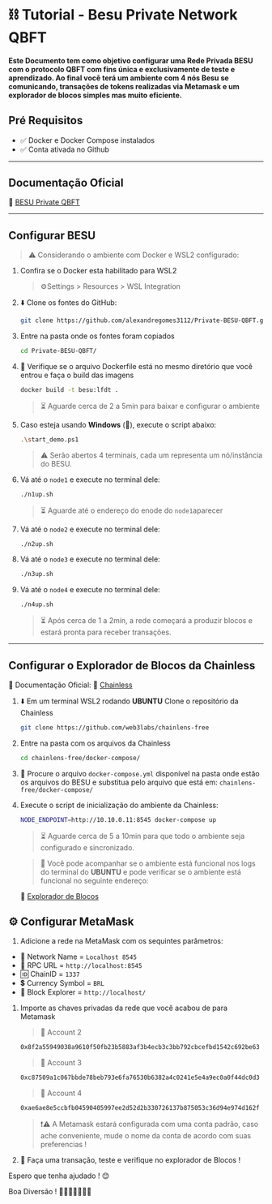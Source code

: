 # ⛓️ Tutorial  - Besu Private Network QBFT 

#### Este Documento tem como objetivo configurar uma Rede Privada BESU com o protocolo QBFT com fins única e exclusivamente de teste e aprendizado. Ao final você terá um ambiente com 4 nós Besu se comunicando, transações de tokens realizadas via Metamask e um explorador de blocos simples mas muito eficiente.

## Pré Requisitos
- ✅ Docker e Docker Compose instalados
- ✅ Conta ativada no Github

---

## Documentação Oficial
🔗 [BESU Private QBFT](https://besu.hyperledger.org/private-networks/tutorials/qbft)

---

## Configurar BESU
> ⚠️ Considerando o ambiente com Docker e WSL2 configurado:

1. Confira se o Docker esta habilitado para WSL2
    > ⚙️Settings > Resources > WSL Integration

1. ⬇️ Clone os fontes do GitHub:

    ```sh
    git clone https://github.com/alexandregomes3112/Private-BESU-QBFT.git
    ```

1. Entre na pasta onde os fontes foram copiados

    ```sh
    cd Private-BESU-QBFT/
    ``` 
1. 🔎 Verifique se o arquivo Dockerfile está no mesmo diretório que você entrou e faça o build das imagens

    ```sh 
    docker build -t besu:lfdt .
    ```
    > ⏳ Aguarde cerca de 2 a 5min para baixar e configurar o ambiente

1. Caso esteja usando **Windows** (💩), execute o script abaixo:

    ```sh
    .\start_demo.ps1
    ```

    > ⚠️ Serão abertos 4 terminais, cada um representa um nó/instância do BESU.

1. Vá até o `node1` e execute no terminal dele:

    ```sh
    ./n1up.sh
    ```

    > ⏳ Aguarde até o endereço do enode do `node1`aparecer

1. Vá até o `node2` e execute no terminal dele:

    ```sh
    ./n2up.sh
    ```

1. Vá até o `node3` e execute no terminal dele:

    ```sh
    ./n3up.sh
    ```
1. Vá até o `node4` e execute no terminal dele:

    ```sh
    ./n4up.sh
    ```

    > ⏳ Após cerca de 1 a 2min, a rede começará a produzir blocos e estará pronta para receber transações.

--- 

## Configurar o Explorador de Blocos da Chainless

📖 Documentação Oficial:
🔗 [Chainless](https://besu.hyperledger.org/private-networks/how-to/monitor/chainlens)


1. ⬇️ Em um terminal WSL2 rodando **UBUNTU** Clone o repositório da Chainless

    ```sh
    git clone https://github.com/web3labs/chainlens-free
    ```

1. Entre na pasta com os arquivos da Chainless

    ```sh
    cd chainlens-free/docker-compose/
    ```

1. 🔎 Procure o arquivo `docker-compose.yml` disponível na pasta onde estão os arquivos do BESU e substitua pelo arquivo que está em: `chainlens-free/docker-compose/`

1. Execute o script de inicialização do ambiente da Chainless:
    ```sh
    NODE_ENDPOINT=http://10.10.0.11:8545 docker-compose up
    ```

    > ⏳ Aguarde cerca de 5 a 10min para que todo o ambiente seja configurado e sincronizado.

    > 👀 Você pode acompanhar se o ambiente está funcional nos logs do terminal do **UBUNTU** e pode verificar se o ambiente está funcional no seguinte endereço:

    🔗 [Explorador de Blocos](http://localhost)


## ⚙️ Configurar MetaMask

1. Adicione a rede na MetaMask com os sequintes parâmetros:

- 🛜 Network Name =     `Localhost 8545`
- 🔗 RPC URL =          `http://localhost:8545`
- 🆔 ChainID =          `1337`
- 💲 Currency Symbol =  `BRL`
- 🔎 Block Explorer =   `http://localhost/`

1. Importe as chaves privadas da rede que você acabou de para Metamask

    > 🔑 Account 2
    ```sh
    0x8f2a55949038a9610f50fb23b5883af3b4ecb3c3bb792cbcefbd1542c692be63
    ```

    > 🔑 Account 3
    ```sh 
    0xc87509a1c067bbde78beb793e6fa76530b6382a4c0241e5e4a9ec0a0f44dc0d3
    ```

    > 🔑 Account 4
    ```sh 
    0xae6ae8e5ccbfb04590405997ee2d52d2b330726137b875053c36d94e974d162f
    ```
    > ❗⚠️ A Metamask estará configurada com uma conta padrão, caso ache conveniente, mude o nome da conta de acordo com suas preferencias !

    
1. 💱 Faça uma transação, teste e verifique no explorador de Blocos !


Espero que tenha ajudado ! 😊

Boa Diversão ! 
🛝🎡🎢🚀🎆🥳🎉


